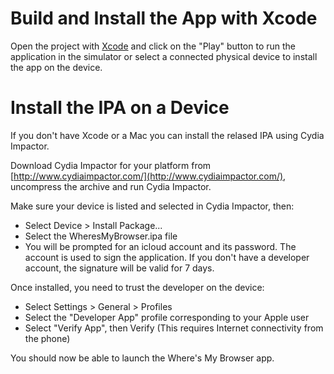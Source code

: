 # Build and Install the App with Xcode

Open the project with [Xcode](https://developer.apple.com/xcode/) and
click on the "Play" button to run the application in the simulator or select a connected
physical device to install the app on the device.

# Install the IPA on a Device

If you don't have Xcode or a Mac you can install the relased IPA using Cydia Impactor.

Download Cydia Impactor for your platform from [http://www.cydiaimpactor.com/](http://www.cydiaimpactor.com/), uncompress the archive and run Cydia Impactor.

Make sure your device is listed and selected in Cydia Impactor, then:

* Select Device > Install Package...
* Select the WheresMyBrowser.ipa file
* You will be prompted for an icloud account and its password. The account is used to sign the application. If you don't have a developer account, the signature will be valid for 7 days.

Once installed, you need to trust the developer on the device:

 * Select Settings > General > Profiles
 * Select the "Developer App" profile corresponding to your Apple user
 * Select "Verify App", then Verify (This requires Internet connectivity from the phone)

You should now be able to launch the Where's My Browser app.
